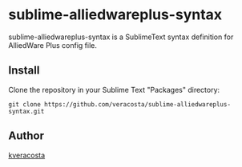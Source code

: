 sublime-alliedwareplus-syntax
====

sublime-alliedwareplus-syntax is a SublimeText syntax definition for AlliedWare Plus config file.

## Install

Clone the repository in your Sublime Text "Packages" directory:

    git clone https://github.com/veracosta/sublime-alliedwareplus-syntax.git

## Author

[kveracosta](https://twitter.com/kveracosta)
